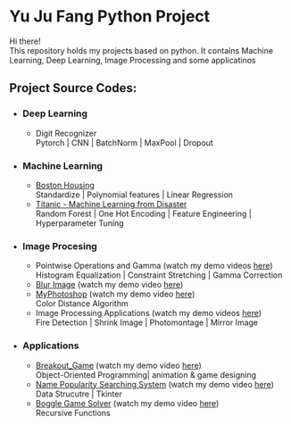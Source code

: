# Yu Ju Fang Python Project

Hi there!\
This repository holds my projects based on python. It contains Machine Learning, Deep Learning, Image Processing and some applicatinos 

## Project Source Codes:
* ### Deep Learning
  * Digit Recognizer\
    Pytorch | CNN | BatchNorm | MaxPool | Dropout
* ### Machine Learning
  * [Boston Housing ](Machine_Learning/Boston_Housing/boston_housing_competition.py)\
    Standardize | Polynomial features | Linear Regression
  * [Titanic - Machine Learning from Disaster](Machine_Learning/Titanic_surviving/titanic_github.py)\
    Random Forest | One Hot Encoding | Feature Engineering | Hyperparameter Tuning
* ### Image Procesing 
  * Pointwise Operations and Gamma (watch my demo videos [here](https://drive.google.com/drive/folders/1wXpMm7RmC0z7uFzH82bQAjTk10EHiciC?usp=sharing))\
    Histogram Equalization | Constraint Stretching | Gamma Correction
  * [Blur Image](Image_Processing/Blur_image/blur.py) (watch my demo video [here](https://drive.google.com/file/d/1LmdoX1ZgMYfPbnY9e_Pfs9c99HoMuP0w/view?usp=sharing))
  * [MyPhotoshop](Image_Processing/MyPhotoshop/MyPhotoshop.py) (watch my demo video [here](https://drive.google.com/file/d/1TBoOga6R3gifIcgSv3gfR454P_ugc-za/view?usp=sharing))\
    Color Distance Algorithm
  * Image Processing Applications (watch my demo videos [here](https://drive.google.com/drive/folders/1sflZrRbBfJ3O9hjaAF3bjaTqeJnWPE3n?usp=sharing))\
    Fire Detection | Shrink Image | Photomontage | Mirror Image 
* ### Applications
  * [Breakout_Game](Applications/Breakout_game/breakout.py) (watch my demo video [here](https://drive.google.com/file/d/1Ej5yWa62DE9ItMnI4mwxOW8IjC1IFnni/view?usp=sharing))\
    Object-Oriented Programming| animation & game designing
  * [Name Popularity Searching System]() (watch my demo video [here](https://drive.google.com/file/d/1P8nYnClraNfHXDeXxAwf59B3fniKoKIg/view?usp=sharing))\
    Data Strucutre | Tkinter
  * [Boggle Game Solver](Applications/Boggle_game_solver/boggle.py) (watch my demo video [here](https://drive.google.com/file/d/1y3Mi3RNpH-a5lXaZVvDFWRkMl6iIQafA/view?usp=sharing))\
    Recursive Functions

